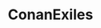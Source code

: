 ---
title: ConanExiles
crosslinks:
- ConanExilesServers
- playconanservers
- ConanExilesLFG
- IAmA
- Ginfo
- playrust
- conanreapers
- livven
- playark
- WeaselsServer
- ConanModding
- fortify
- arma
- Project5150
- Conan_Exiles
- dayz
- Steam
- ConanBaseBuilds
- test
- pcgaming
---